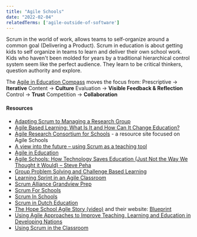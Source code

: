 ```yaml
---
title: "Agile Schools"
date: "2022-02-04"
relatedTerms: ['agile-outside-of-software']
---
```


Scrum in the world of work, allows teams to self-organize around a common goal (Delivering a Product). Scrum in education is about getting kids to self organize in teams to learn and deliver their own school work. Kids who haven't been molded for years by a traditional hierarchical control system seem like the perfect audience. They learn to be critical thinkers, question authority and explore.

The [Agile in Education Compass](https://www.agileineducation.org) moves the focus from: Prescriptive → **Iterative** Content → **Culture** Evaluation → **Visible Feedback & Reflection** Control → **Trust** Competition → **Collaboration**

#### Resources

- [Adapting Scrum to Managing a Research Group](https://www.cs.umd.edu/~mwh/papers/score.pdf)
- [Agile Based Learning: What Is It and How Can It Change Education?](https://www.opencolleges.edu.au/informed/features/agile-based-learning-what-is-it-and-how-can-it-change-education/)
- [Agile Research Consortium for Schools](https://www.arc-for-schools.org) - a resource site focused on Agile Schools
- [A view into the future – using Scrum as a teaching tool](https://eduscrum-en.blogspot.ca/2013/03/a-view-into-future-using-scrum-as.html)
- [Agile in Education](https://www.agileineducation.org/)
- [Agile Schools: How Technology Saves Education (Just Not the Way We Thought it Would) – Steve Peha](https://www.infoq.com/articles/agile-schools-education)
- [Group Problem Solving and Challenge Based Learning](https://thedesignofhistory.blogspot.nl/)
- [Learning Sprint in an Agile Classroom](https://agileclassrooms.com/learning-sprint-inforgraphic/)
- [Scrum Alliance Grandview Prep](https://vimeo.com/199089245)
- [Scrum For Schools](https://www.scruminc.com/scrum-future-for-education-2/)
- [Scrum In Schools](https://www.michaelvizdos.com/resources/scrum-in-school)
- [Scrum in Dutch Education](https://eduscrum.nl/)
- [The Hope School Agile Story (video)](https://www.youtube.com/watch?v=WTMxlXbQeQU&feature=youtu.be) and their website: [Blueprint](https://www.blueprinteducation.org/4176-2/)
- [Using Agile Approaches to Improve Teaching, Learning and Education in Developing Nations](https://www.infoq.com/news/2014/11/improve-teaching-learning)
- [Using Scrum in the Classroom](https://threeteacherstalk.com/2019/01/25/using-scrum-in-the-classroom/)

